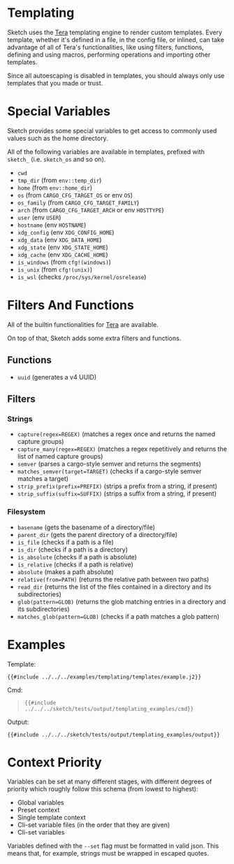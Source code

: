 # Templating

Sketch uses the [Tera](https://keats.github.io/tera/docs/) templating engine to render custom templates. Every template, whether it's defined in a file, in the config file, or inlined, can take advantage of all of Tera's functionalities, like using filters, functions, defining and using macros, performing operations and importing other templates.

<div class="warning">
Since all autoescaping is disabled in templates, you should always only use templates that you made or trust.
</div>

# Special Variables

Sketch provides some special variables to get access to commonly used values such as the home directory. 

All of the following variables are available in templates, prefixed with `sketch_` (i.e. `sketch_os` and so on).

- `cwd`
- `tmp_dir` (from `env::temp_dir`)
- `home` (from `env::home_dir`)
- `os` (from `CARGO_CFG_TARGET_OS` or env `OS`)
- `os_family` (from `CARGO_CFG_TARGET_FAMILY`)
- `arch` (from `CARGO_CFG_TARGET_ARCH` or env `HOSTTYPE`)
- `user` (env `USER`)
- `hostname` (env `HOSTNAME`)
- `xdg_config` (env `XDG_CONFIG_HOME`)
- `xdg_data` (env `XDG_DATA_HOME`)
- `xdg_state` (env `XDG_STATE_HOME`)
- `xdg_cache` (env `XDG_CACHE_HOME`)
- `is_windows` (from `cfg!(windows)`)
- `is_unix` (from `cfg!(unix)`)
- `is_wsl` (checks `/proc/sys/kernel/osrelease`)

# Filters And Functions

All of the builtin functionalities for [Tera](https://keats.github.io/tera/docs/) are available. 

On top of that, Sketch adds some extra filters and functions.

## Functions

- `uuid` (generates a v4 UUID)

## Filters

### Strings

- `capture(regex=REGEX)` (matches a regex once and returns the named capture groups)
- `capture_many(regex=REGEX)` (matches a regex repetitively and returns the list of named capture groups)
- `semver` (parses a cargo-style semver and returns the segments)
- `matches_semver(target=TARGET)` (checks if a cargo-style semver matches a target)
- `strip_prefix(prefix=PREFIX)` (strips a prefix from a string, if present)
- `strip_suffix(suffix=SUFFIX)` (strips a suffix from a string, if present)

### Filesystem

- `basename` (gets the basename of a directory/file)
- `parent_dir` (gets the parent directory of a directory/file)
- `is_file` (checks if a path is a file)
- `is_dir` (checks if a path is a directory)
- `is_absolute` (checks if a path is absolute)
- `is_relative` (checks if a path is relative)
- `absolute` (makes a path absolute)
- `relative(from=PATH)` (returns the relative path between two paths)
- `read_dir` (returns the list of the files contained in a directory and its subdirectories)
- `glob(pattern=GLOB)` (returns the glob matching entries in a directory and its subdirectories)
- `matches_glob(pattern=GLOB)` (checks if a path matches a glob pattern)

# Examples

Template:

```jinja
{{#include ../../../examples/templating/templates/example.j2}}
```

Cmd:

>`{{#include ../../../sketch/tests/output/templating_examples/cmd}}`

Output:

```
{{#include ../../../sketch/tests/output/templating_examples/output}}
```

# Context Priority

Variables can be set at many different stages, with different degrees of priority which roughly follow this schema (from lowest to highest):

- Global variables
- Preset context
- Single template context
- Cli-set variable files (in the order that they are given)
- Cli-set variables

<div class="warning">
Variables defined with the <code>--set</code> flag must be formatted in valid json. This means that, for example, strings must be wrapped in escaped quotes.
</div>

